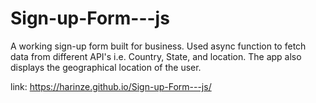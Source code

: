 # Sign-up-Form---js
A working sign-up form built for business. Used async function to fetch data from different API's i.e. Country, State, and location. The app also displays the geographical location of the user. 

link: https://harinze.github.io/Sign-up-Form---js/
